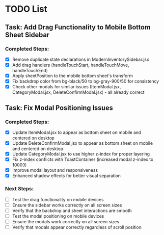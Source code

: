 # TODO List

## Task: Add Drag Functionality to Mobile Bottom Sheet Sidebar

### Completed Steps:

- [x] Remove duplicate state declarations in ModernInventorySidebar.jsx
- [x] Add drag handlers (handleTouchStart, handleTouchMove, handleTouchEnd)
- [x] Apply sheetPosition to the mobile bottom sheet's transform
- [x] Fix backdrop color from bg-black/50 to bg-gray-900/50 for consistency
- [x] Check other modals for similar issues (ItemModal.jsx, CategoryModal.jsx, DeleteConfirmModal.jsx) - all already correct

## Task: Fix Modal Positioning Issues

### Completed Steps:

- [x] Update ItemModal.jsx to appear as bottom sheet on mobile and centered on desktop
- [x] Update DeleteConfirmModal.jsx to appear as bottom sheet on mobile and centered on desktop
- [x] Update CategoryModal.jsx to use higher z-index for proper layering
- [x] Fix z-index conflicts with ToastContainer (increased modal z-index to 10000)
- [x] Improve modal layout and responsiveness
- [x] Enhanced shadow effects for better visual separation

### Next Steps:

- [ ] Test the drag functionality on mobile devices
- [ ] Ensure the sidebar works correctly on all screen sizes
- [ ] Verify that the backdrop and sheet interactions are smooth
- [ ] Test the modal positioning on mobile devices
- [ ] Ensure the modals work correctly on all screen sizes
- [ ] Verify that modals appear correctly regardless of scroll position
